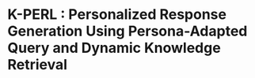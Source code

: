 # K-PERL : Personalized Response Generation Using Persona-Adapted Query and Dynamic Knowledge Retrieval
